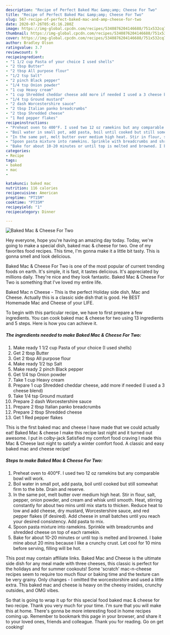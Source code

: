 ```yaml
---
description: "Recipe of Perfect Baked Mac &amp;amp; Cheese For Two"
title: "Recipe of Perfect Baked Mac &amp;amp; Cheese For Two"
slug: 567-recipe-of-perfect-baked-mac-and-amp-cheese-for-two
date: 2020-07-26T05:45:16.280Z
image: https://img-global.cpcdn.com/recipes/5340876204146688/751x532cq70/baked-mac-cheese-for-two-recipe-main-photo.jpg
thumbnail: https://img-global.cpcdn.com/recipes/5340876204146688/751x532cq70/baked-mac-cheese-for-two-recipe-main-photo.jpg
cover: https://img-global.cpcdn.com/recipes/5340876204146688/751x532cq70/baked-mac-cheese-for-two-recipe-main-photo.jpg
author: Bradley Olson
ratingvalue: 3.7
reviewcount: 9
recipeingredient:
- "1 1/2 cup Pasta of your choice I used shells"
- "2 tbsp Butter"
- "2 tbsp All purpose flour"
- "1/2 tsp Salt"
- "2 pinch Black pepper"
- "1/4 tsp Onion powder"
- "1 cup Heavy cream"
- "1 cup Shredded cheddar cheese add more if needed I used a 3 cheese blend"
- "1/4 tsp Ground mustard"
- "2 dash Worcestershire sauce"
- "2 tbsp Italian panko breadcrumbs"
- "2 tbsp Shredded cheese"
- "1 Red pepper flakes"
recipeinstructions:
- "Preheat oven to 400°F. I used two 12 oz ramekins but any comparable bowl will work."
- "Boil water in small pot, add pasta, boil until cooked but still somewhat firm to the bite. Drain and reserve."
- "In the same pot, melt butter over medium high heat. Stir in flour, salt, pepper, onion powder, and cream and whisk until smooth. Heat, stirring constantly for about two mins until mix starts to thicken. Reduce heat to low and add cheese, dry mustard, Worcestershire sauce, and red pepper flakes (if desired). Add cheese in small batches until you reach your desired consistency.  Add pasta to mix."
- "Spoon pasta mixture into ramekins. Sprinkle with breadcrumbs and shredded cheese on top of each ramekin."
- "Bake for about 10-20 minutes or until top is melted and browned. I bake mine about 20 mins because I like a crunchy crust. Let cool for 10 mins before serving, filling will be hot."
categories:
- Recipe
tags:
- baked
- mac
- 

katakunci: baked mac  
nutrition: 116 calories
recipecuisine: American
preptime: "PT15M"
cooktime: "PT35M"
recipeyield: "1"
recipecategory: Dinner

---
```



![Baked Mac &amp; Cheese For Two](https://img-global.cpcdn.com/recipes/5340876204146688/751x532cq70/baked-mac-cheese-for-two-recipe-main-photo.jpg)

Hey everyone, hope you're having an amazing day today. Today, we're going to make a special dish, baked mac &amp; cheese for two. One of my favorites food recipes. This time, I'm gonna make it a little bit tasty. This is gonna smell and look delicious.

Baked Mac &amp; Cheese For Two is one of the most popular of current trending foods on earth. It's simple, it is fast, it tastes delicious. It's appreciated by millions daily. They're nice and they look fantastic. Baked Mac &amp; Cheese For Two is something that I've loved my entire life.

Baked Mac n Cheese - This is the perfect Holiday side dish, Mac and Cheese. Actually this is a classic side dish that is good. He BEST Homemade Mac and Cheese of your LIFE.


To begin with this particular recipe, we have to first prepare a few ingredients. You can cook baked mac &amp; cheese for two using 13 ingredients and 5 steps. Here is how you can achieve it.

<!--inarticleads1-->

##### The ingredients needed to make Baked Mac &amp; Cheese For Two:

1. Make ready 1 1/2 cup Pasta of your choice (I used shells)
1. Get 2 tbsp Butter
1. Get 2 tbsp All purpose flour
1. Make ready 1/2 tsp Salt
1. Make ready 2 pinch Black pepper
1. Get 1/4 tsp Onion powder
1. Take 1 cup Heavy cream
1. Prepare 1 cup Shredded cheddar cheese, add more if needed (I used a 3 cheese blend)
1. Take 1/4 tsp Ground mustard
1. Prepare 2 dash Worcestershire sauce
1. Prepare 2 tbsp Italian panko breadcrumbs
1. Prepare 2 tbsp Shredded cheese
1. Get 1 Red pepper flakes


This is the first baked mac and cheese I have made that we could actually eat! Baked Mac &amp; cheese I make this recipe last night and it turned out awesome. I put in colby-jack Satisfied my comfort food craving I made this Mac &amp; Cheese last night to satisfy a winter comfort food. A classic and easy baked mac and cheese recipe! 

<!--inarticleads2-->

##### Steps to make Baked Mac &amp; Cheese For Two:

1. Preheat oven to 400°F. I used two 12 oz ramekins but any comparable bowl will work.
1. Boil water in small pot, add pasta, boil until cooked but still somewhat firm to the bite. Drain and reserve.
1. In the same pot, melt butter over medium high heat. Stir in flour, salt, pepper, onion powder, and cream and whisk until smooth. Heat, stirring constantly for about two mins until mix starts to thicken. Reduce heat to low and add cheese, dry mustard, Worcestershire sauce, and red pepper flakes (if desired). Add cheese in small batches until you reach your desired consistency.  Add pasta to mix.
1. Spoon pasta mixture into ramekins. Sprinkle with breadcrumbs and shredded cheese on top of each ramekin.
1. Bake for about 10-20 minutes or until top is melted and browned. I bake mine about 20 mins because I like a crunchy crust. Let cool for 10 mins before serving, filling will be hot.


This post may contain affiliate links. Baked Mac and Cheese is the ultimate side dish for any meal made with three cheeses, this classic is perfect for the holidays and for summer cookouts! Some &#39;scratch&#39; mac-n-cheese recipes seem to require too much flour or baking time and the texture can be very grainy. Only changes - I omitted the worcestorshire and used a little extra. This baked mac and cheese is heavy on the cheesy insides, crunchy outsides, and OMG vibes. 

So that is going to wrap it up for this special food baked mac &amp; cheese for two recipe. Thank you very much for your time. I'm sure that you will make this at home. There's gonna be more interesting food in home recipes coming up. Remember to bookmark this page in your browser, and share it to your loved ones, friends and colleague. Thank you for reading. Go on get cooking!
